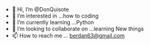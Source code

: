 - 👋 Hi, I’m @DonQuisote
- 👀 I’m interested in ...how to coding
- 🌱 I’m currently learning ...Python
- 💞️ I’m looking to collaborate on ...learning New things
- 📫 How to reach me ... berdan63@gmail.com

<!---
DonQuisote/DonQuisote is a ✨ special ✨ repository because its `README.md` (this file) appears on your GitHub profile.
You can click the Preview link to take a look at your changes.
--->
